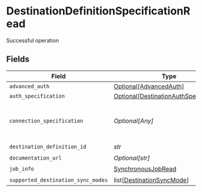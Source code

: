 # DestinationDefinitionSpecificationRead

Successful operation


## Fields

| Field                                                                                         | Type                                                                                          | Required                                                                                      | Description                                                                                   |
| --------------------------------------------------------------------------------------------- | --------------------------------------------------------------------------------------------- | --------------------------------------------------------------------------------------------- | --------------------------------------------------------------------------------------------- |
| `advanced_auth`                                                                               | [Optional[AdvancedAuth]](../../models/shared/advancedauth.md)                                 | :heavy_minus_sign:                                                                            | N/A                                                                                           |
| `auth_specification`                                                                          | [Optional[DestinationAuthSpecification]](../../models/shared/destinationauthspecification.md) | :heavy_minus_sign:                                                                            | N/A                                                                                           |
| `connection_specification`                                                                    | *Optional[Any]*                                                                               | :heavy_minus_sign:                                                                            | The specification for what values are required to configure the destinationDefinition.        |
| `destination_definition_id`                                                                   | *str*                                                                                         | :heavy_check_mark:                                                                            | N/A                                                                                           |
| `documentation_url`                                                                           | *Optional[str]*                                                                               | :heavy_minus_sign:                                                                            | N/A                                                                                           |
| `job_info`                                                                                    | [SynchronousJobRead](../../models/shared/synchronousjobread.md)                               | :heavy_check_mark:                                                                            | N/A                                                                                           |
| `supported_destination_sync_modes`                                                            | list[[DestinationSyncMode](../../models/shared/destinationsyncmode.md)]                       | :heavy_minus_sign:                                                                            | N/A                                                                                           |